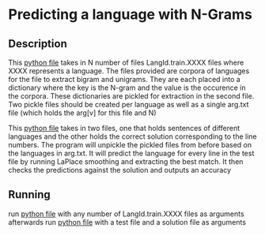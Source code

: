 # Predicting a language with N-Grams

## Description
This [python file](languageNGram) takes in N number of files LangId.train.XXXX files where XXXX represents a language. The files provided are corpora of languages for the file to extract bigram and unigrams. They are each placed into a dictionary where the key is the N-gram and the value is the occurence in the corpora. These dictionaries are pickled for extraction in the second file. Two pickle files should be created per language as well as a single arg.txt file (which holds the arg[v] for this file and N)

This [python file](languagePrediction) takes in two files, one that holds sentences of different languages and the other holds the correct solution corresponding to the line numbers. The program will unpickle the pickled files from before based on the languages in arg.txt. It will predict the language for every line in the test file by running LaPlace smoothing and extracting the best match. It then checks the predictions against the solution and outputs an accuracy

## Running
run [python file](languageNGram) with any number of LangId.train.XXXX files as arguments
afterwards run [python file](languagePrediction) with a test file and a solution file as arguments
